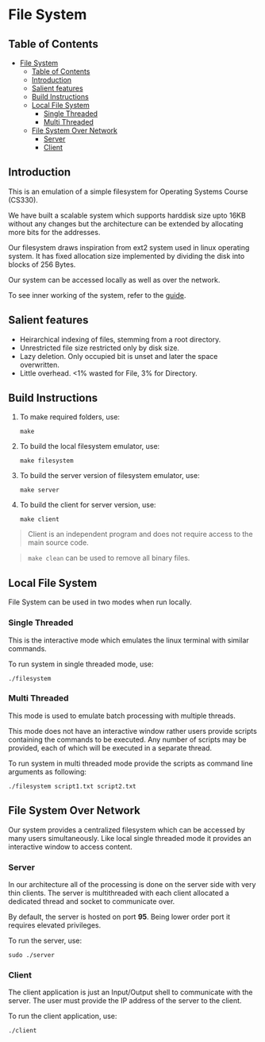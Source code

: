 # File System
## Table of Contents
- [File System](#file-system)
  - [Table of Contents](#table-of-contents)
  - [Introduction](#introduction)
  - [Salient features](#salient-features)
  - [Build Instructions](#build-instructions)
  - [Local File System](#local-file-system)
    - [Single Threaded](#single-threaded)
    - [Multi Threaded](#multi-threaded)
  - [File System Over Network](#file-system-over-network)
    - [Server](#server)
    - [Client](#client)
## Introduction
This is an emulation of a simple filesystem for Operating Systems Course (CS330).

We have built a scalable system which supports harddisk size upto 16KB without any changes but the architecture can be extended by allocating more bits for the addresses.

Our filesystem draws inspiration from ext2 system used in linux operating system. It has fixed allocation size implemented by dividing the disk into blocks of 256 Bytes.

Our system can be accessed locally as well as over the network.

To see inner working of the system, refer to the [guide](Guide.pdf).
## Salient features
- Heirarchical indexing of files, stemming from a root directory.
- Unrestricted file size restricted only by disk size.
- Lazy deletion. Only occupied bit is unset and later the space overwritten.
- Little overhead. <1% wasted for File, 3% for Directory.

## Build Instructions
1. To make required folders, use:
    ```
    make
    ```
2. To build the local filesystem emulator, use:
    ```
    make filesystem
    ```
3. To build the server version of filesystem emulator, use:
    ```
    make server
    ```
3. To build the client for server version, use:
    ```
    make client
    ```
> Client is an independent program and does not require access to the main source code.

> `make clean` can be used to remove all binary files.
## Local File System
File System can be used in two modes when run locally.
### Single Threaded
This is the interactive mode which emulates the linux terminal with similar commands.

To run system in single threaded mode, use:
```
./filesystem
```
### Multi Threaded
This mode is used to emulate batch processing with multiple threads.

This mode does not have an interactive window rather users provide scripts containing the commands to be executed. Any number of scripts may be provided, each of which will be executed in a separate thread.

To run system in multi threaded mode provide the scripts as command line arguments as following:
```
./filesystem script1.txt script2.txt
```
## File System Over Network
Our system provides a centralized filesystem which can be accessed by many users simultaneously. Like local single threaded mode it provides an interactive window to access content.
### Server
In our architecture all of the processing is done on the server side with very thin clients. The server is multithreaded with each client allocated a dedicated thread and socket to communicate over.

By default, the server is hosted on port **95**. Being lower order port it requires elevated privileges.

To run the server, use:
```
sudo ./server
```
### Client
The client application is just an Input/Output shell to communicate with the server. The user must provide the IP address of the server to the client.

To run the client application, use:
```
./client
```